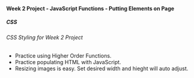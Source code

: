#### Week 2 Project - JavaScript Functions - Putting Elements on Page
##### CSS

###### CSS Styling for Week 2 Project
* Practice using Higher Order Functions.
* Practice populating HTML with JavaScript.
* Resizing images is easy.  Set desired width and hieght will auto adjust.